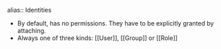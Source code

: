 alias:: Identities

- By default, has no permissions. They have to be explicitly granted by attaching.
- Always one of three kinds: [[User]], [[Group]] or [[Role]]